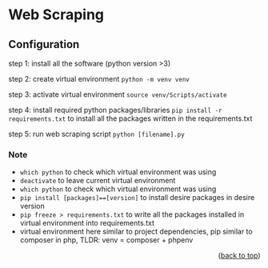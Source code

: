 <a name="readme-top"></a>

# Web Scraping

<!-- Configuration -->
## Configuration
step 1: install all the software (python version >3)

step 2: create virtual environment
```python -m venv venv```

step 3: activate virtual environment
```source venv/Scripts/activate```

step 4: install required python packages/libraries 
```pip install -r requirements.txt``` to install all the packages written in the requirements.txt

step 5: run web scraping script
```python [filename].py```


### Note
- ```which python``` to check which virtual environment was using
- ```deactivate``` to leave current virtual environment
- ```which python``` to check which virtual environment was using
- ```pip install [packages]==[version]``` to install desire packages in desire version
- ```pip freeze > requirements.txt``` to write all the packages installed in virtual environment into requirements.txt
- virtual environment here similar to project dependencies, pip similar to composer in php, TLDR: venv = composer + phpenv

  
<p align="right">(<a href="#readme-top">back to top</a>)</p>
